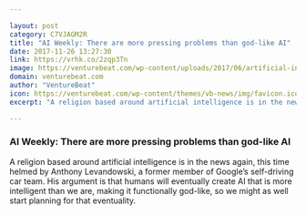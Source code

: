 ```yaml
---

layout: post
category: C7VJAGM2R
title: "AI Weekly: There are more pressing problems than god-like AI"
date: 2017-11-26 13:27:30
link: https://vrhk.co/2zqp3Tn
image: https://venturebeat.com/wp-content/uploads/2017/06/artificial-intelligence.jpg?fit=780%2C553&strip=all
domain: venturebeat.com
author: "VentureBeat"
icon: https://venturebeat.com/wp-content/themes/vb-news/img/favicon.ico
excerpt: "A religion based around artificial intelligence is in the news again, this time helmed by Anthony Levandowski, a former member of Google’s self-driving car team. His argument is that humans will eventually create AI that is more intelligent than we are, making it functionally god-like, so we might as well start planning for that eventuality."

---
```


### AI Weekly: There are more pressing problems than god-like AI

A religion based around artificial intelligence is in the news again, this time helmed by Anthony Levandowski, a former member of Google’s self-driving car team. His argument is that humans will eventually create AI that is more intelligent than we are, making it functionally god-like, so we might as well start planning for that eventuality.